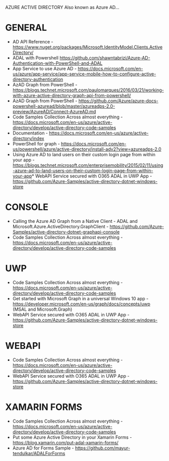 AZURE ACTIVE DIRECTORY
Also known as Azure AD...

# GENERAL
* AD API Reference - https://www.nuget.org/packages/Microsoft.IdentityModel.Clients.ActiveDirectory/
* ADAL with Powershell https://github.com/shawntabrizi/Azure-AD-Authentication-with-PowerShell-and-ADAL
* App Service to use Azure AD - https://docs.microsoft.com/en-us/azure/app-service/app-service-mobile-how-to-configure-active-directory-authentication
* AzAD Graph from PowerShell - https://blogs.technet.microsoft.com/paulomarques/2016/03/21/working-with-azure-active-directory-graph-api-from-powershell/
* AzAD Graph from PowerShell - https://github.com/Azure/azure-docs-powershell-azuread/blob/master/azureadps-2.0-preview/AzureAD/Connect-AzureAD.md
* Code Samples Collection Across almost everything - https://docs.microsoft.com/en-us/azure/active-directory/develop/active-directory-code-samples
* Documentation - https://docs.microsoft.com/en-us/azure/active-directory/index
* PowerShell for graph - https://docs.microsoft.com/en-us/powershell/azure/active-directory/install-adv2?view=azureadps-2.0
* Using Azure AD to land users on their custom login page from within your app - https://blogs.technet.microsoft.com/enterprisemobility/2015/02/11/using-azure-ad-to-land-users-on-their-custom-login-page-from-within-your-app* WebAPI Service secured with O365 ADAL in UWP App - https://github.com/Azure-Samples/active-directory-dotnet-windows-store

# CONSOLE
* Calling the Azure AD Graph from a Native Client - ADAL and Microsoft.Azure.ActiveDirectory.GraphClient - https://github.com/Azure-Samples/active-directory-dotnet-graphapi-console
* Code Samples Collection Across almost everything - https://docs.microsoft.com/en-us/azure/active-directory/develop/active-directory-code-samples

# UWP
* Code Samples Collection Across almost everything - https://docs.microsoft.com/en-us/azure/active-directory/develop/active-directory-code-samples
* Get started with Microsoft Graph in a universal Windows 10 app - https://developer.microsoft.com/en-us/graph/docs/concepts/uwp (MSAL and Microsoft.Graph)
* WebAPI Service secured with O365 ADAL in UWP App - https://github.com/Azure-Samples/active-directory-dotnet-windows-store

# WEBAPI
* Code Samples Collection Across almost everything - https://docs.microsoft.com/en-us/azure/active-directory/develop/active-directory-code-samples
* WebAPI Service secured with O365 ADAL in UWP App - https://github.com/Azure-Samples/active-directory-dotnet-windows-store

# XAMARIN FORMS
* Code Samples Collection Across almost everything - https://docs.microsoft.com/en-us/azure/active-directory/develop/active-directory-code-samples
* Put some Azure Active Directory in your Xamarin Forms - https://blog.xamarin.com/put-adal-xamarin-forms/
* Azure AD for Forms Sample - https://github.com/mayur-tendulkar/ADALForForms


